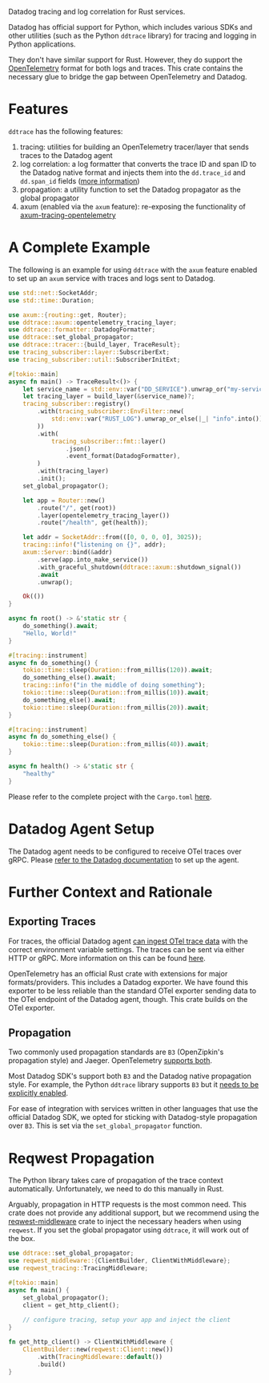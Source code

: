 Datadog tracing and log correlation for Rust services.

Datadog has official support for Python, which includes various SDKs and
other utilities (such as the Python `ddtrace` library)
for tracing and logging in Python applications.

They don't have similar support for Rust. However, they do support the
[OpenTelemetry](https://opentelemetry.io/) format for both logs and traces.
This crate contains the necessary glue to bridge the gap between OpenTelemetry
and Datadog.

# Features

`ddtrace` has the following features:
1. tracing: utilities for building an OpenTelemetry tracer/layer that sends traces to the Datadog agent
2. log correlation: a log formatter that converts the trace ID and span ID to the Datadog native format and injects them into the `dd.trace_id` and `dd.span_id` fields
   ([more information](https://docs.datadoghq.com/tracing/other_telemetry/connect_logs_and_traces/opentelemetry/))
3. propagation: a utility function to set the Datadog propagator as the global propagator
4. axum (enabled via the `axum` feature): re-exposing the functionality of [axum-tracing-opentelemetry](https://github.com/davidB/axum-tracing-opentelemetry)

# A Complete Example

The following is an example for using `ddtrace` with the `axum` feature enabled
to set up an `axum` service with traces and logs sent to Datadog.

```rust
use std::net::SocketAddr;
use std::time::Duration;

use axum::{routing::get, Router};
use ddtrace::axum::opentelemetry_tracing_layer;
use ddtrace::formatter::DatadogFormatter;
use ddtrace::set_global_propagator;
use ddtrace::tracer::{build_layer, TraceResult};
use tracing_subscriber::layer::SubscriberExt;
use tracing_subscriber::util::SubscriberInitExt;

#[tokio::main]
async fn main() -> TraceResult<()> {
    let service_name = std::env::var("DD_SERVICE").unwrap_or("my-service".to_string());
    let tracing_layer = build_layer(&service_name)?;
    tracing_subscriber::registry()
        .with(tracing_subscriber::EnvFilter::new(
            std::env::var("RUST_LOG").unwrap_or_else(|_| "info".into()),
        ))
        .with(
            tracing_subscriber::fmt::layer()
                .json()
                .event_format(DatadogFormatter),
        )
        .with(tracing_layer)
        .init();
    set_global_propagator();

    let app = Router::new()
        .route("/", get(root))
        .layer(opentelemetry_tracing_layer())
        .route("/health", get(health));

    let addr = SocketAddr::from(([0, 0, 0, 0], 3025));
    tracing::info!("listening on {}", addr);
    axum::Server::bind(&addr)
        .serve(app.into_make_service())
        .with_graceful_shutdown(ddtrace::axum::shutdown_signal())
        .await
        .unwrap();

    Ok(())
}

async fn root() -> &'static str {
    do_something().await;
    "Hello, World!"
}

#[tracing::instrument]
async fn do_something() {
    tokio::time::sleep(Duration::from_millis(120)).await;
    do_something_else().await;
    tracing::info!("in the middle of doing something");
    tokio::time::sleep(Duration::from_millis(10)).await;
    do_something_else().await;
    tokio::time::sleep(Duration::from_millis(20)).await;
}

#[tracing::instrument]
async fn do_something_else() {
    tokio::time::sleep(Duration::from_millis(40)).await;
}

async fn health() -> &'static str {
    "healthy"
}
```

Please refer to the complete project with the `Cargo.toml`
[here](https://github.com/Validus-Risk-Management/ddtrace/tree/main/examples/axum).

# Datadog Agent Setup

The Datadog agent needs to be configured to receive OTel traces over gRPC.
Please [refer to the Datadog documentation](https://docs.datadoghq.com/opentelemetry/otlp_ingest_in_the_agent/?tab=docker)
to set up the agent.

# Further Context and Rationale

## Exporting Traces
For traces, the official Datadog agent
[can ingest OTel trace data](https://docs.datadoghq.com/opentelemetry/)
with the correct environment variable settings. The traces can be sent 
via either HTTP or gRPC. More information on this can be found
[here](https://docs.datadoghq.com/opentelemetry/otlp_ingest_in_the_agent/?tab=docker).

OpenTelemetry has an official Rust crate with extensions for major 
formats/providers. This includes a Datadog exporter. We have found
this exporter to be less reliable than the standard OTel exporter
sending data to the OTel endpoint of the Datadog agent, though.
This crate builds on the OTel exporter.

## Propagation

Two commonly used propagation standards are `B3` (OpenZipkin's propagation style)
and Jaeger. OpenTelemetry [supports both](https://opentelemetry.io/docs/reference/specification/context/api-propagators/#propagators-distribution).

Most Datadog SDK's support both `B3` and the Datadog native propagation style.
For example, the Python `ddtrace` library supports `B3` but it
[needs to be explicitly enabled](https://ddtrace.readthedocs.io/en/stable/configuration.html#DD_TRACE_PROPAGATION_STYLE).

For ease of integration with services written in other languages that use the official Datadog SDK,
we opted for sticking with Datadog-style propagation over `B3`. This is set via the
`set_global_propagator` function.


# Reqwest Propagation
The Python library takes care of propagation of the trace context automatically.
Unfortunately, we need to do this manually in Rust.

Arguably, propagation in HTTP requests is the most common need.
This crate does not provide any additional support, but we recommend using
the [reqwest-middleware](https://crates.io/crates/reqwest-middleware) crate
to inject the necessary headers when using `reqwest`.
If you set the global propagator using `ddtrace`, it will work out of the box.

```rust
use ddtrace::set_global_propagator;
use reqwest_middleware::{ClientBuilder, ClientWithMiddleware};
use reqwest_tracing::TracingMiddleware;

#[tokio::main]
async fn main() {
    set_global_propagator();
    client = get_http_client();
    
    // configure tracing, setup your app and inject the client
}

fn get_http_client() -> ClientWithMiddleware {
    ClientBuilder::new(reqwest::Client::new())
        .with(TracingMiddleware::default())
        .build()
}
```
